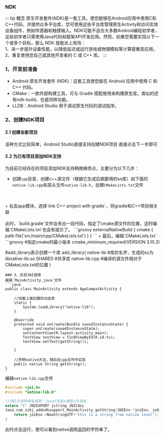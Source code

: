 ### NDK
::: tip 概念
原生开发套件(NDK)是一套工具，使您能够在Android应用中使用C和C++代码，并提供众多平台库，您可使用这些平台库管理原生Activity和访问实体设备组件，例如传感器和触摸输入。NDK可能不适合大多数Android编程初学者，这些初学者只需使用Java代码和框架API开发应用。然而，如果您需要实现以下一个或多个目标，那么 NDK 就能派上用场：<br/>
1、进一步提升设备性能，以降低延迟或运行游戏或物理模拟等计算密集型应用。<br/>
2、重复使用您自己或其他开发者的 C 或 C++ 库。
:::
### 1、开发前准备
+ Android 原生开发套件 (NDK)：这套工具使您能在 Android 应用中使用 C 和 C++ 代码。
+ CMake：一款外部构建工具，可与 Gradle 搭配使用来构建原生库。类似的还有ndk-build，也是同样功能。
+ LLDB：Android Studio 用于调试原生代码的调试程序。
### 2、创建NDK项目
#### 2.1 创建全新项目
该种方式比较简单，Android Studio直接支持创建NDK项目
<Common-Thumb :urls="'create-ndk-project.png'" :prefix="'/img/technology'"/>
直接点击下一步即可
#### 2.2 为已有项目添加NDK支持
为目前已经存在的项目添加NDK支持稍微麻烦点，主要分为以下几步：
+ 创建`cpp`目录，创建c++源文件（根据它生成后期要用的so库）如下面的`native-lib.cpp`和其头文件`native-lib.h`，创建`CMakeLists.txt`文件
<br/>
<Common-Thumb :width="400" :urls="'add_ndk_support.png'" :prefix="'/img/technology'"/>
<br/>
+ 右击app模块，选择`link C++ project with gradle`，将gradle和C++项目相关联
<br/>
<Common-Thumb :width="400" :urls="'link_c_project_with_gradle.png'" :prefix="'/img/technology'"/>
<br/>
此时，`build.gradle`文件会多出一段代码，指定了cmake源文件的位置，这时编辑`CMakeLists.txt`也会有提示了。
```groovy
externalNativeBuild {
    cmake {
        path file('src/main/cpp/CMakeLists.txt')
    }
}
```
+ 最后，编辑`CMakeLists.txt`
```groovy
#指定cmake的最小版本
cmake_minimum_required(VERSION 3.10.2)

#add_library表示创建一个库
add_library(
        native-lib         #库的名字，生成的so为libnative-lib.so
        SHARED             #共享库
        native-lib.cpp     #编译的源文件相对于CMakeLists.txt的位置
)
```
### 3、实现JNI调用
编辑`MainActivity.java`文件
```java
public class MainActivity extends AppCompatActivity {

    //加载上面创建的动态库
    static {
        System.loadLibrary("native-lib");
    }

    @Override
    protected void onCreate(Bundle savedInstanceState) {
        super.onCreate(savedInstanceState);
        setContentView(R.layout.activity_main);
        TextView textView = findViewById(R.id.tv);
        textView.setText(getString());

    }

    //声明native方法，随后在cpp文件中实现
    public native String getString();
}
```
编辑`native-lib.cpp`文件
```c
#include <jni.h>
#include "native-lib.h"

//JNI方法的命名规则：Java+包名+类名+方法名
extern "C" JNIEXPORT jstring JNICALL
Java_com_zzkj_addndksupport_MainActivity_getString(JNIEnv *jniEnv, jobject instance) {
    return jniEnv->NewStringUTF("this is a string from native level");
}
```
此时点击运行，便可以看到native调用返回的字符串了。
<Common-Thumb :width="400" :urls="'run_ndk_demo.png'" :prefix="'/img/technology'"/>
